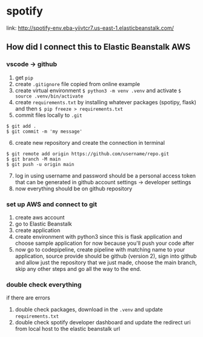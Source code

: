 # spotify
link: http://spotify-env.eba-yiivtcr7.us-east-1.elasticbeanstalk.com/

## How did I connect this to Elastic Beanstalk AWS
### vscode -> github
1. get `pip`
2. create `.gitignore` file copied from online example
3. create virtual environment `$ python3 -m venv .venv` and activate `$ source .venv/bin/activate`
4. create `requirements.txt` by installing whatever packages (spotipy, flask) and then `$ pip freeze > requirements.txt`
5. commit files locally to `.git`
```
$ git add .
$ git commit -m 'my message'
```
6. create new repository and create the connection in terminal
```
$ git remote add origin https://github.com/username/repo.git
$ git branch -M main
$ git push -u origin main
```
7. log in using username and password should be a personal access token that can be generated in github account settings -> developer settings
8. now everything should be on github repository

### set up AWS and connect to git
1. create aws account
2. go to Elastic Beanstalk
3. create application 
4. create environment with python3 since this is flask application and choose sample application for now because you'll push your code after
5. now go to codepipeline, create pipeline with matching name to your application, source provide should be github (version 2), sign into github and allow just the repository that we just made, choose the main branch, skip any other steps and go all the way to the end.

### double check everything
if there are errors
1. double check packages, download in the `.venv` and update `requirements.txt`
2. double check spotify developer dashboard and update the redirect uri from local host to the elastic beanstalk url
 
